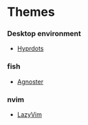 # Themes
### Desktop environment
- [Hyprdots](https://github.com/prasanthrangan/hyprdots)

### fish 
- [Agnoster](https://github.com/oh-my-fish/theme-agnoster)

### nvim
- [LazyVim](https://github.com/LazyVim/LazyVim)
